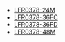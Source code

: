 * [LFR0378-24M](lfr0378-24m/LFR0378-24M.md)
* [LFR0378-36FC](lfr0378-36fc/LFR0378-36FC.md)
* [LFR0378-36FD](lfr0378-36fd/LFR0378-36FD.md)
* [LFR0378-48M](lfr0378-48m/LFR0378-48M.md)

